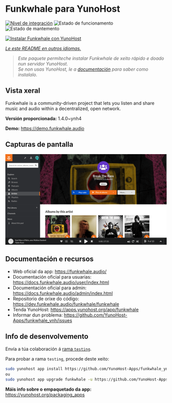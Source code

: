 <!--
NOTA: Este README foi creado automáticamente por <https://github.com/YunoHost/apps/tree/master/tools/readme_generator>
NON debe editarse manualmente.
-->

# Funkwhale para YunoHost

[![Nivel de integración](https://dash.yunohost.org/integration/funkwhale.svg)](https://ci-apps.yunohost.org/ci/apps/funkwhale/) ![Estado de funcionamento](https://ci-apps.yunohost.org/ci/badges/funkwhale.status.svg) ![Estado de mantemento](https://ci-apps.yunohost.org/ci/badges/funkwhale.maintain.svg)

[![Instalar Funkwhale con YunoHost](https://install-app.yunohost.org/install-with-yunohost.svg)](https://install-app.yunohost.org/?app=funkwhale)

*[Le este README en outros idiomas.](./ALL_README.md)*

> *Este paquete permíteche instalar Funkwhale de xeito rápido e doado nun servidor YunoHost.*  
> *Se non usas YunoHost, le a [documentación](https://yunohost.org/install) para saber como instalalo.*

## Vista xeral

Funkwhale is a community-driven project that lets you listen and share music and audio within a decentralized, open network. 

**Versión proporcionada:** 1.4.0~ynh4

**Demo:** <https://demo.funkwhale.audio>

## Capturas de pantalla

![Captura de pantalla de Funkwhale](./doc/screenshots/screenshot1.png)

## Documentación e recursos

- Web oficial da app: <https://funkwhale.audio/>
- Documentación oficial para usuarias: <https://docs.funkwhale.audio/user/index.html>
- Documentación oficial para admin: <https://docs.funkwhale.audio/admin/index.html>
- Repositorio de orixe do código: <https://dev.funkwhale.audio/funkwhale/funkwhale>
- Tenda YunoHost: <https://apps.yunohost.org/app/funkwhale>
- Informar dun problema: <https://github.com/YunoHost-Apps/funkwhale_ynh/issues>

## Info de desenvolvemento

Envía a túa colaboración á [rama `testing`](https://github.com/YunoHost-Apps/funkwhale_ynh/tree/testing).

Para probar a rama `testing`, procede deste xeito:

```bash
sudo yunohost app install https://github.com/YunoHost-Apps/funkwhale_ynh/tree/testing --debug
ou
sudo yunohost app upgrade funkwhale -u https://github.com/YunoHost-Apps/funkwhale_ynh/tree/testing --debug
```

**Máis info sobre o empaquetado da app:** <https://yunohost.org/packaging_apps>
